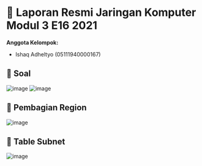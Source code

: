 # 📖 Laporan Resmi Jaringan Komputer Modul 3 E16 2021 

**Anggota Kelompok:**
 - Ishaq Adheltyo (05111940000167)

## 📝 Soal
![image](https://user-images.githubusercontent.com/49280352/143672114-e7b6fdd9-9556-4d8c-9e94-df6a207df35e.png)
![image](https://user-images.githubusercontent.com/49280352/143672139-b98e669a-2004-4a0f-976f-a9435dd12848.png)

## 📡 Pembagian Region
![image](https://user-images.githubusercontent.com/49280352/143672252-68c08541-69be-47d7-81ad-617cb7c5df82.png)

## 📶 Table Subnet
![image](https://user-images.githubusercontent.com/49280352/143672295-d287727c-f13b-49cf-93a4-86f49b2661a1.png)

## 
